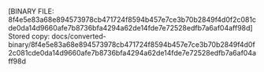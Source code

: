 [BINARY FILE: 8f4e5e83a68e894573978cb471724f8594b457e7ce3b70b2849f4d0f2c081cde0da14d9660afe7b8736bfa4294a62de14fde7e72528edfb7a6af04aff98d]
Stored copy: docs/converted-binary/8f4e5e83a68e894573978cb471724f8594b457e7ce3b70b2849f4d0f2c081cde0da14d9660afe7b8736bfa4294a62de14fde7e72528edfb7a6af04aff98d
